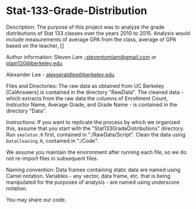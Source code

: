 # Stat-133-Grade-Distribution
Description: The purpose of this project was to analyze the grade distributions of Stat 133 classes over the years 2010 to 2015. Analysis would include measurements of average GPA from the class, average of GPA based on the teacher, []

Author information:
Steven Lam -steventomlam@gmail.com  or  plam120@berkeley.edu

Alexander Lee - alexgeraldlee@berkeley.edu


Files and Directories:
The raw data as obtained from UC Berkeley [CalAnswers] is contained in the directory "RawData". The cleaned data - which extracts from the raw data the columns of Enrollment Count, Instructor Name, Average Grade, and Grade Name - is contained in the directory "Data". 


Instructions:
If you want to replicate the process by which we organized this, assume that you start with the "Stat133GradeDistributions" directory. Run `skeleton.R` first,  contained in "./RawData/Script". Clean the data using `DataCleaning.R`, contained in "./Code". 

We assume you maintain the environment after running each file, so we do not re-import files in subsequent files. 


Naming convention:
Data frames containing static data are named using Camel notation. Variables - any vector, data frame, etc. that is being manipulated for the purposes of analysis - are named using underscore notation.



You may share our code.
